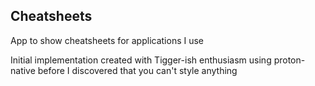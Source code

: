 ## Cheatsheets

App to show cheatsheets for applications I use

Initial implementation created with Tigger-ish enthusiasm using proton-native before I discovered that you can't style anything
